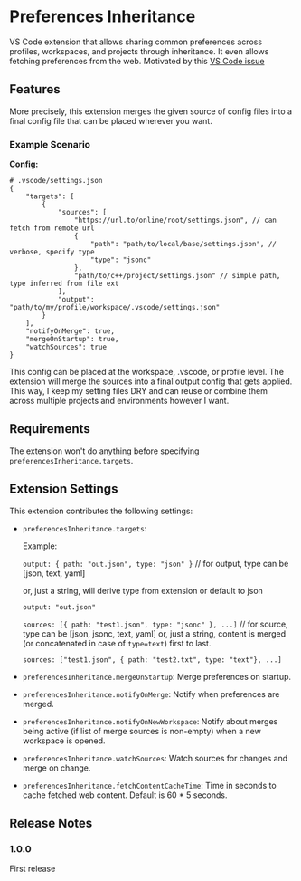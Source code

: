# Preferences Inheritance

VS Code extension that allows sharing common preferences across profiles, workspaces, and projects through inheritance. It even allows fetching preferences from the web. Motivated by this [VS Code issue](https://github.com/microsoft/vscode/issues/188612)

## Features

More precisely, this extension merges the given source of config files into a final config file that can be placed wherever you want.

### Example Scenario

**Config:**
```jsonc
# .vscode/settings.json
{
    "targets": [
        {
            "sources": [
                "https://url.to/online/root/settings.json", // can fetch from remote url
                {
                    "path": "path/to/local/base/settings.json", // verbose, specify type
                    "type": "jsonc"
                },
                "path/to/c++/project/settings.json" // simple path, type inferred from file ext
            ],
            "output": "path/to/my/profile/workspace/.vscode/settings.json"
        }
    ],
    "notifyOnMerge": true,
    "mergeOnStartup": true,
    "watchSources": true
}
```

This config can be placed at the workspace, .vscode, or profile level. The extension will merge the sources into a final output config that gets applied. This way, I keep my setting files DRY and can reuse or combine them across multiple projects and environments however I want.


## Requirements

The extension won't do anything before specifying `preferencesInheritance.targets`.

## Extension Settings

This extension contributes the following settings:

* `preferencesInheritance.targets`:

    Example:

    `output: { path: "out.json", type: "json" }` // for output, type can be [json, text, yaml]

    or, just a string, will derive type from extension or default to json

    `output: "out.json"`

    `sources: [{ path: "test1.json", type: "jsonc" }, ...]` // for source, type can be [json, jsonc, text, yaml]
    or, just a string, content is merged (or concatenated in case of `type=text`) first to last.

    `sources: ["test1.json", { path: "test2.txt", type: "text"}, ...]`

* `preferencesInheritance.mergeOnStartup`: Merge preferences on startup.
* `preferencesInheritance.notifyOnMerge`: Notify when preferences are merged.
* `preferencesInheritance.notifyOnNewWorkspace`: Notify about merges being active (if list of merge sources is non-empty) when a new workspace is opened.
* `preferencesInheritance.watchSources`: Watch sources for changes and merge on change.
* `preferencesInheritance.fetchContentCacheTime`: Time in seconds to cache fetched web content. Default is 60 * 5 seconds.

## Release Notes


### 1.0.0

First release
